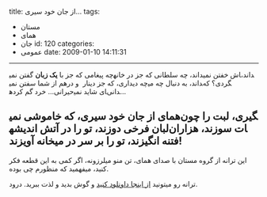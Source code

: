 title: از جان خود سیری…
tags:
  - مستان
  - همای
  - جان
id: 120
categories:
  - عمومی
date: 2009-01-10 14:11:31
---

چه پیغامی که جز با **یک زبان** گفتن نمی‎داند،
چه سلطانی که جز در خانه‎اش خفتن نمی‎داند،
چه دیداری،
که جز دینار  و درهم از شما سفتن نمی‎داند،
به دنبال چه می‎گردی؟ که حیرانی...
خرد گم کرده‎ای شاید نمی‎دانی...

همای از جان خود سیری، که خاموشی نمی‎گیری،
لبت را چون لبان فرخی دوزند، تو را در آتش اندیشه‎ات سوزند،
هزاران فتنه انگیزند، **تو را بر سر در میخانه آویزند!**
---
این ترانه از گروه مستان با صدای همای، تن منو میلرزونه،
اگر کمی به این قطعه فکر کنید، میفهمید که منظورم چی بوده.

ترانه رو میتونید [از اینجا داونلود کنید](http://www.rootcoders.com/wp-content/Tasnif.Char.Gah.mp3) و گوش بدید و لذت ببرید.
درود.